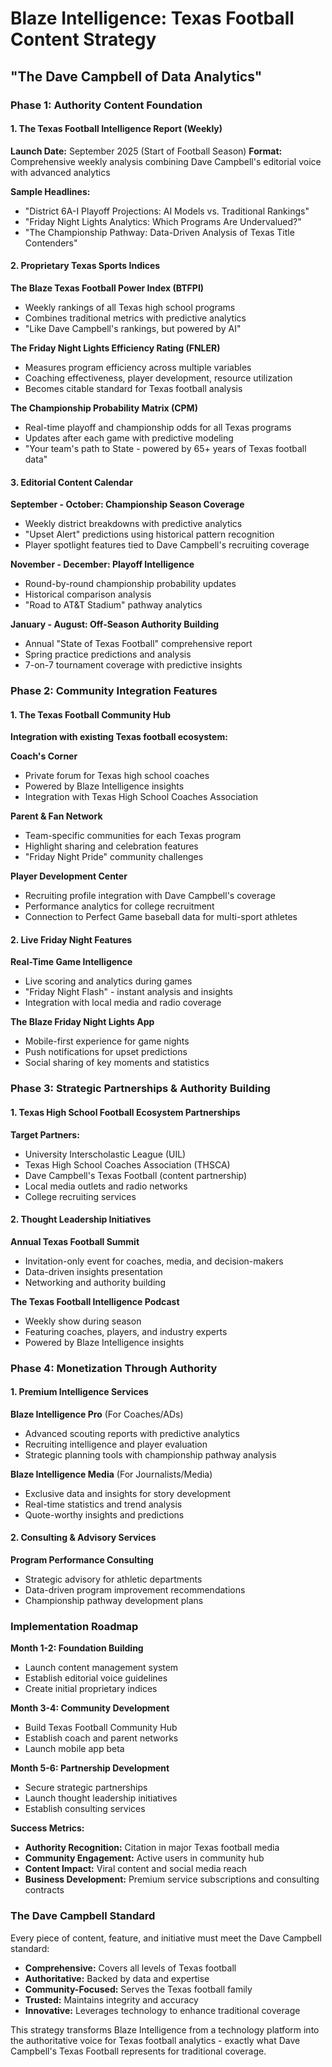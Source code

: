 # Blaze Intelligence: Texas Football Content Strategy
## "The Dave Campbell of Data Analytics"

### Phase 1: Authority Content Foundation

#### 1. The Texas Football Intelligence Report (Weekly)
**Launch Date:** September 2025 (Start of Football Season)
**Format:** Comprehensive weekly analysis combining Dave Campbell's editorial voice with advanced analytics

**Sample Headlines:**
- "District 6A-I Playoff Projections: AI Models vs. Traditional Rankings"
- "Friday Night Lights Analytics: Which Programs Are Undervalued?"
- "The Championship Pathway: Data-Driven Analysis of Texas Title Contenders"

#### 2. Proprietary Texas Sports Indices

**The Blaze Texas Football Power Index (BTFPI)**
- Weekly rankings of all Texas high school programs
- Combines traditional metrics with predictive analytics
- "Like Dave Campbell's rankings, but powered by AI"

**The Friday Night Lights Efficiency Rating (FNLER)**
- Measures program efficiency across multiple variables
- Coaching effectiveness, player development, resource utilization
- Becomes citable standard for Texas football analysis

**The Championship Probability Matrix (CPM)**
- Real-time playoff and championship odds for all Texas programs
- Updates after each game with predictive modeling
- "Your team's path to State - powered by 65+ years of Texas football data"

#### 3. Editorial Content Calendar

**September - October: Championship Season Coverage**
- Weekly district breakdowns with predictive analytics
- "Upset Alert" predictions using historical pattern recognition
- Player spotlight features tied to Dave Campbell's recruiting coverage

**November - December: Playoff Intelligence**
- Round-by-round championship probability updates
- Historical comparison analysis
- "Road to AT&T Stadium" pathway analytics

**January - August: Off-Season Authority Building**
- Annual "State of Texas Football" comprehensive report
- Spring practice predictions and analysis
- 7-on-7 tournament coverage with predictive insights

### Phase 2: Community Integration Features

#### 1. The Texas Football Community Hub
**Integration with existing Texas football ecosystem:**

**Coach's Corner**
- Private forum for Texas high school coaches
- Powered by Blaze Intelligence insights
- Integration with Texas High School Coaches Association

**Parent & Fan Network**
- Team-specific communities for each Texas program
- Highlight sharing and celebration features
- "Friday Night Pride" community challenges

**Player Development Center**
- Recruiting profile integration with Dave Campbell's coverage
- Performance analytics for college recruitment
- Connection to Perfect Game baseball data for multi-sport athletes

#### 2. Live Friday Night Features

**Real-Time Game Intelligence**
- Live scoring and analytics during games
- "Friday Night Flash" - instant analysis and insights
- Integration with local media and radio coverage

**The Blaze Friday Night Lights App**
- Mobile-first experience for game nights
- Push notifications for upset predictions
- Social sharing of key moments and statistics

### Phase 3: Strategic Partnerships & Authority Building

#### 1. Texas High School Football Ecosystem Partnerships

**Target Partners:**
- University Interscholastic League (UIL)
- Texas High School Coaches Association (THSCA)
- Dave Campbell's Texas Football (content partnership)
- Local media outlets and radio networks
- College recruiting services

#### 2. Thought Leadership Initiatives

**Annual Texas Football Summit**
- Invitation-only event for coaches, media, and decision-makers
- Data-driven insights presentation
- Networking and authority building

**The Texas Football Intelligence Podcast**
- Weekly show during season
- Featuring coaches, players, and industry experts
- Powered by Blaze Intelligence insights

### Phase 4: Monetization Through Authority

#### 1. Premium Intelligence Services

**Blaze Intelligence Pro** (For Coaches/ADs)
- Advanced scouting reports with predictive analytics
- Recruiting intelligence and player evaluation
- Strategic planning tools with championship pathway analysis

**Blaze Intelligence Media** (For Journalists/Media)
- Exclusive data and insights for story development
- Real-time statistics and trend analysis
- Quote-worthy insights and predictions

#### 2. Consulting & Advisory Services

**Program Performance Consulting**
- Strategic advisory for athletic departments
- Data-driven program improvement recommendations
- Championship pathway development plans

### Implementation Roadmap

**Month 1-2: Foundation Building**
- Launch content management system
- Establish editorial voice guidelines
- Create initial proprietary indices

**Month 3-4: Community Development**
- Build Texas Football Community Hub
- Establish coach and parent networks
- Launch mobile app beta

**Month 5-6: Partnership Development**
- Secure strategic partnerships
- Launch thought leadership initiatives
- Establish consulting services

**Success Metrics:**
- **Authority Recognition:** Citation in major Texas football media
- **Community Engagement:** Active users in community hub
- **Content Impact:** Viral content and social media reach
- **Business Development:** Premium service subscriptions and consulting contracts

### The Dave Campbell Standard
Every piece of content, feature, and initiative must meet the Dave Campbell standard:
- **Comprehensive:** Covers all levels of Texas football
- **Authoritative:** Backed by data and expertise
- **Community-Focused:** Serves the Texas football family
- **Trusted:** Maintains integrity and accuracy
- **Innovative:** Leverages technology to enhance traditional coverage

This strategy transforms Blaze Intelligence from a technology platform into the authoritative voice for Texas football analytics - exactly what Dave Campbell's Texas Football represents for traditional coverage.